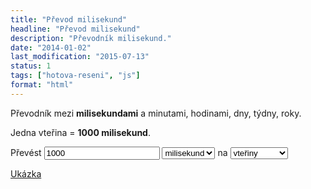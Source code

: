 ```yaml
---
title: "Převod milisekund"
headline: "Převod milisekund"
description: "Převodník milisekund."
date: "2014-01-02"
last_modification: "2015-07-13"
status: 1
tags: ["hotova-reseni", "js"]
format: "html"
---
```


<p>Převodník mezi <b>milisekundami</b> a minutami, hodinami, dny, týdny, roky.</p>

<p>Jedna vteřina = <b>1000 milisekund</b>.</p>

<div class="live">
  <p>
    <label>Převést <input id="kolik" value="1000"></label>
    <select id="z">
      <option value="1" selected>milisekund</option>
      <option value="1000" >vteřin</option>
      <option value="60000">minut</option>
      <option value="216000000">hodin</option>
      <option value="5184000000">dní</option>
      <option value="1893488986060">let</option>
    </select>
    na
    <select id="na">
      <option value="1" >milisekundy</option>
      <option value="1000" selected>vteřiny</option>
      <option value="60000">minuty</option>
      <option value="216000000">hodiny</option>
      <option value="5184000000">dny</option>
      <option value="1893488986060">roky</option>
    </select>
  </p>
  <p id="vysledek"></p>
  
  <script>
    function getOptionByValue(select) {
      var option = select.getElementsByTagName("option");
      for (var i = 0; i < option.length; i++) {
        if (select.value == option[i].value) return (option[i].innerHTML);
      }
    }
    
    /* Zaokrouhlení */
    function zaokrouhlit(cislo) {
        return (Math.round((cislo) * 100) / 100);	
    }
        
    var kolik = document.getElementById("kolik");
    var z = document.getElementById("z");
    var na = document.getElementById("na");
    var vypsat = document.getElementById("vysledek");
    
    function prepocitat() {
      var hodnota = parseFloat(0 + kolik.value.replace(",", "."));
      var vysledek = hodnota * (parseFloat(z.value) / parseFloat(na.value));
      vypsat.innerHTML = hodnota + " " + getOptionByValue(z) + " na <b>" + getOptionByValue(na) + "</b> je " + vysledek + (vysledek == zaokrouhlit(vysledek) ? "" : "<br>To je cca " + zaokrouhlit(vysledek) + ".");
    }
    
    window.onload = kolik.onchange = kolik.onkeyup = kolik.onkeypress = z.onchange = na.onchange = prepocitat;
  </script>
</div>

<p><a href="http://kod.djpw.cz/yvab">Ukázka</a></p>
